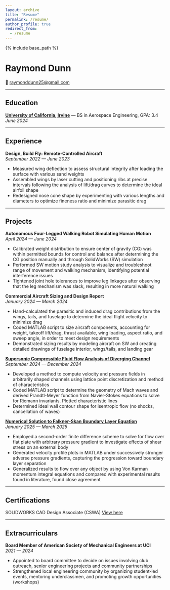 ```yaml
---
layout: archive
title: "Resume"
permalink: /resume/
author_profile: true
redirect_from:
  - /resume
---
```


{% include base_path %}

# Raymond Dunn

📧 [raymonddunn25@gmail.com](mailto:raymonddunn25@gmail.com)

---

## Education

**[University of California, Irvine](https://engineering.uci.edu/dept/mae)** — BS in Aerospace Engineering, GPA: 3.4  
*June 2024*

---

## Experience

**Design, Build Fly: Remote-Controlled Aircraft**  
*September 2022 — June 2023*
- Measured wing deflection to assess structural integrity after loading the surface with various sand weights  
- Assembled wings by laser cutting and positioning ribs at precise intervals following the analysis of lift/drag curves to determine the ideal airfoil shape  
- Redesigned nose cone shape by experimenting with various lengths and diameters to optimize fineness ratio and minimize parasitic drag  

---

## Projects

**Autonomous Four-Legged Walking Robot Simulating Human Motion**  
*April 2024 — June 2024*
- Calibrated weight distribution to ensure center of gravity (CG) was within permitted bounds for control and balance after determining the CG position manually and through SolidWorks (SW) simulation  
- Performed SW motion study analysis to visualize and troubleshoot range of movement and walking mechanism, identifying potential interference issues  
- Tightened joint hole tolerances to improve leg linkages after observing that the leg mechanism was slack, resulting in more natural walking  

**Commercial Aircraft Sizing and Design Report**  
*January 2024 — March 2024*
- Hand-calculated the parasitic and induced drag contributions from the wings, tails, and fuselage to determine the ideal flight velocity to minimize drag  
- Coded MATLAB script to size aircraft components, accounting for weight, takeoff lift/drag, thrust available, wing loading, aspect ratio, and sweep angle, in order to meet design requirements  
- Demonstrated sizing results by modeling aircraft on SW and creating detailed drawings of fuselage interior, wings/tails, and landing gear  

**[Supersonic Compressible Fluid Flow Analysis of Diverging Channel](/portfolio/methodofcharacteristics)**  
*September 2024 — December 2024*
- Developed a method to compute velocity and pressure fields in arbitrarily shaped channels using lattice point discretization and method of characteristics  
- Coded MATLAB script to determine the geometry of Mach waves and derived Prandtl-Meyer function from Navier-Stokes equations to solve for Riemann invariants. Plotted characteristic lines  
- Determined ideal wall contour shape for isentropic flow (no shocks, cancellation of waves)  


**[Numerical Solution to Falkner-Skan Boundary Layer Equation](/portfolio/numericalmethodsBLeqn/)**  
*January 2025 — March 2025*
- Employed a second-order finite difference scheme to solve for flow over flat plate with arbitrary pressure gradient to investigate effects of shear stress on an external body  
- Generated velocity profile plots in MATLAB under successively stronger adverse pressure gradients, capturing the progression toward boundary layer separation  
- Generalized results to flow over any object by using Von Karman momentum integral equations and compared with experimental results found in literature, found close agreement  

---

## Certifications

SOLIDWORKS CAD Design Associate (CSWA) [View here](/files/CSWA_Certification.pdf)

---

## Extracurriculars

**Board Member of American Society of Mechanical Engineers at UCI**  
*2021 — 2024*
- Appointed to board committee to decide on issues involving club outreach, senior engineering projects and community partnerships  
- Strengthened local engineering community by organizing student-led events, mentoring underclassmen, and promoting growth opportunities (workshops)  

